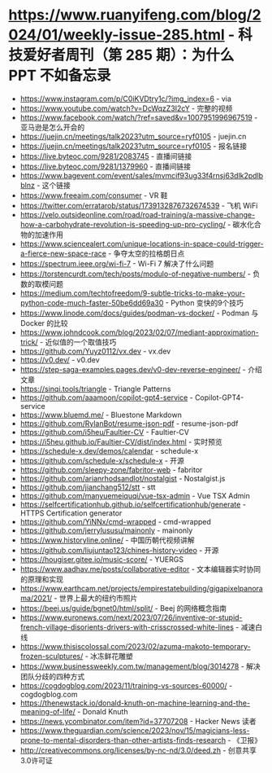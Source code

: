 # https://www.ruanyifeng.com/blog/2024/01/weekly-issue-285.html - 科技爱好者周刊（第 285 期）：为什么 PPT 不如备忘录

- https://www.instagram.com/p/C0iKVDtry1c/?img_index=6 - via
- https://www.youtube.com/watch?v=DcWqzZ3I2cY - 完整的视频
- https://www.facebook.com/watch/?ref=saved&v=1007951996967519 - 亚马逊是怎么开会的
- https://juejin.cn/meetings/talk2023?utm_source=ryf0105 - juejin.cn
- https://juejin.cn/meetings/talk2023?utm_source=ryf0105 - 报名链接
- https://live.byteoc.com/9281/2083745 - 直播间链接
- https://live.byteoc.com/9281/1379960 - 直播间链接
- https://www.bagevent.com/event/sales/mvmcif93ug33f4rnsj63dlk2pdlbblnz - 这个链接
- https://www.freeaim.com/consumer - VR 鞋
- https://twitter.com/erratarob/status/1739132876732674539 - 飞机 WiFi
- https://velo.outsideonline.com/road/road-training/a-massive-change-how-a-carbohydrate-revolution-is-speeding-up-pro-cycling/ - 碳水化合物的加速作用
- https://www.sciencealert.com/unique-locations-in-space-could-trigger-a-fierce-new-space-race - 争夺太空的拉格朗日点
- https://spectrum.ieee.org/wi-fi-7 - Wi-Fi 7 解决了什么问题
- https://torstencurdt.com/tech/posts/modulo-of-negative-numbers/ - 负数的取模问题
- https://medium.com/techtofreedom/9-subtle-tricks-to-make-your-python-code-much-faster-50be6dd69a30 - Python 变快的9个技巧
- https://www.linode.com/docs/guides/podman-vs-docker/ - Podman 与 Docker 的比较
- https://www.johndcook.com/blog/2023/02/07/mediant-approximation-trick/ - 近似值的一个取值技巧
- https://github.com/Yuyz0112/vx.dev - vx.dev
- https://v0.dev/ - v0.dev
- https://step-saga-examples.pages.dev/v0-dev-reverse-engineer/ - 介绍文章
- https://sinqi.tools/triangle - Triangle Patterns
- https://github.com/aaamoon/copilot-gpt4-service - Copilot-GPT4-service
- https://www.bluemd.me/ - Bluestone Markdown
- https://github.com/RylanBot/resume-json-pdf - resume-json-pdf
- https://github.com/i5heu/Faultier-CV - Faultier-CV
- https://i5heu.github.io/Faultier-CV/dist/index.html - 实时预览
- https://schedule-x.dev/demos/calendar - schedule-x
- https://github.com/schedule-x/schedule-x - 开源
- https://github.com/sleepy-zone/fabritor-web - fabritor
- https://github.com/arianrhodsandlot/nostalgist - Nostalgist.js
- https://github.com/jianchang512/stt - stt
- https://github.com/manyuemeiquqi/vue-tsx-admin - Vue TSX Admin
- https://selfcertificationhub.github.io/selfcertificationhub/generate - HTTPS Certification generator
- https://github.com/YiNNx/cmd-wrapped - cmd-wrapped
- https://github.com/jerrylususu/mainonly - mainonly
- https://www.historyline.online/ - 中国历朝代视频讲解
- https://github.com/liujuntao123/chines-history-video - 开源
- https://hougiser.gitee.io/music-score/ - YUERGS
- https://www.aadhav.me/posts/collaborative-editor - 文本编辑器实时协同的原理和实现
- https://www.earthcam.net/projects/empirestatebuilding/gigapixelpanorama/2021/ - 世界上最大的纽约市照片
- https://beej.us/guide/bgnet0/html/split/ - Beej 的网络概念指南
- https://www.euronews.com/next/2023/07/26/inventive-or-stupid-french-village-disorients-drivers-with-crisscrossed-white-lines - 减速白线
- https://www.thisiscolossal.com/2023/02/azuma-makoto-temporary-frozen-sculptures/ - 冰冻鲜花雕塑
- https://www.businessweekly.com.tw/management/blog/3014278 - 解决团队分歧的四种方式
- https://cogdogblog.com/2023/11/training-vs-sources-60000/ - cogdogblog.com
- https://thenewstack.io/donald-knuth-on-machine-learning-and-the-meaning-of-life/ - Donald Knuth
- https://news.ycombinator.com/item?id=37707208 - Hacker News 读者
- https://www.theguardian.com/science/2023/nov/15/magicians-less-prone-to-mental-disorders-than-other-artists-finds-research - 《卫报》
- http://creativecommons.org/licenses/by-nc-nd/3.0/deed.zh - 创意共享3.0许可证